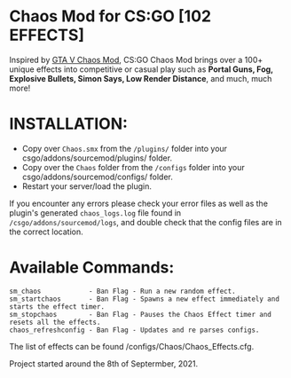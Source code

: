 # Chaos Mod for CS:GO [102 EFFECTS]

Inspired by [GTA V Chaos Mod](https://www.gta5-mods.com/scripts/chaos-mod-v-beta), CS:GO Chaos Mod brings over a 100+ unique effects into competitive or casual play such as **Portal Guns, Fog, Explosive Bullets, Simon Says, Low Render Distance**, and much, much more!


# INSTALLATION:
- Copy over `Chaos.smx` from the `/plugins/` folder into your csgo/addons/sourcemod/plugins/ folder.
- Copy over the `Chaos` folder from the `/configs` folder into your csgo/addons/sourcemod/configs/ folder.
- Restart your server/load the plugin.

If you encounter any errors please check your error files as well as the plugin's generated `chaos_logs.log` file found in `/csgo/addons/sourcemod/logs`, and double check that the config files are in the correct location.

# Available Commands:
```
sm_chaos			- Ban Flag - Run a new random effect.
sm_startchaos       - Ban Flag - Spawns a new effect immediately and starts the effect timer.
sm_stopchaos        - Ban Flag - Pauses the Chaos Effect timer and resets all the effects.
chaos_refreshconfig - Ban Flag - Updates and re parses configs.
```

<!-- # Known Issues -->

The list of effects can be found /configs/Chaos/Chaos_Effects.cfg.

Project started around the 8th of Septermber, 2021.